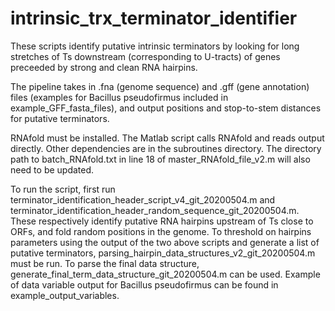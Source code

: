 # intrinsic_trx_terminator_identifier

These scripts identify putative intrinsic terminators by looking for long stretches of Ts downstream (corresponding to U-tracts) of genes preceeded by strong and clean RNA hairpins. 

The pipeline takes in .fna (genome sequence) and .gff (gene annotation) files (examples for Bacillus pseudofirmus included in example_GFF_fasta_files), and output positions and stop-to-stem distances for putative terminators. 

RNAfold must be installed. The Matlab script calls RNAfold and reads output directly. Other dependencies are in the subroutines directory. The directory path to batch_RNAfold.txt in line 18 of master_RNAfold_file_v2.m will also need to be updated.

To run the script, first run terminator_identification_header_script_v4_git_20200504.m and terminator_identification_header_random_sequence_git_20200504.m. These respectively identify putative RNA hairpins upstream of Ts close to ORFs, and fold random positions in the genome. To threshold on hairpins parameters using the output of the two above scripts and generate a list of putative terminators, parsing_hairpin_data_structures_v2_git_20200504.m must be run. To parse the final data structure, generate_final_term_data_structure_git_20200504.m can be used. Example of data variable output for Bacillus pseudofirmus can be found in example_output_variables. 

